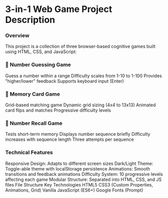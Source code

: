 <h1>3-in-1 Web Game Project Description</h1>
<h3>Overview</h3>
This project is a collection of three browser-based cognitive games built using HTML, CSS, and JavaScript:
<h3>🎯 Number Guessing Game</h3>
Guess a number within a range
Difficulty scales from 1-10 to 1-100
Provides "higher/lower" feedback
Supports keyboard input (Enter)

<h3>🧠 Memory Card Game</h3>
Grid-based matching game
Dynamic grid sizing (4x4 to 13x13)
Animated card flips and matches
Progressive difficulty levels

<h3>🧮 Number Recall Game</h3>
Tests short-term memory
Displays number sequence briefly
Difficulty increases with sequence length
Three attempts per sequence
<h3>Technical Features</h3>
Responsive Design: Adapts to different screen sizes
Dark/Light Theme: Toggle-able theme with localStorage persistence
Animations: Smooth transitions and feedback animations
Difficulty System: 10 progressive levels affecting each game
Modular Structure: Separated into HTML, CSS, and JS files
File Structure
Key Technologies
HTML5
CSS3 (Custom Properties, Animations, Grid)
Vanilla JavaScript (ES6+)
Google Fonts (Prompt)
